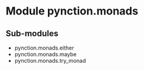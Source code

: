 Module pynction.monads
======================

Sub-modules
-----------
* pynction.monads.either
* pynction.monads.maybe
* pynction.monads.try_monad
